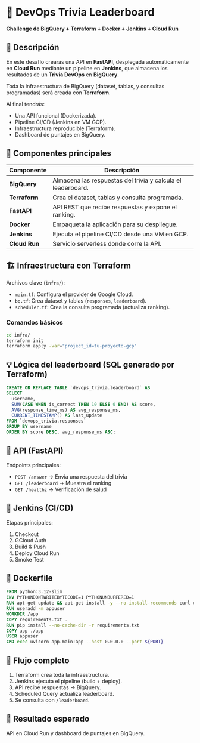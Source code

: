 # 🧠 DevOps Trivia Leaderboard
**Challenge de BigQuery + Terraform + Docker + Jenkins + Cloud Run**

## 🎯 Descripción
En este desafío crearás una API en **FastAPI**, desplegada automáticamente en **Cloud Run** mediante un pipeline en **Jenkins**, que almacena los resultados de un **Trivia DevOps** en **BigQuery**.

Toda la infraestructura de BigQuery (dataset, tablas, y consultas programadas) será creada con **Terraform**.

Al final tendrás:
- Una API funcional (Dockerizada).
- Pipeline CI/CD (Jenkins en VM GCP).
- Infraestructura reproducible (Terraform).
- Dashboard de puntajes en BigQuery.


## 🧩 Componentes principales
| Componente | Descripción |
|-------------|--------------|
| **BigQuery** | Almacena las respuestas del trivia y calcula el leaderboard. |
| **Terraform** | Crea el dataset, tablas y consulta programada. |
| **FastAPI** | API REST que recibe respuestas y expone el ranking. |
| **Docker** | Empaqueta la aplicación para su despliegue. |
| **Jenkins** | Ejecuta el pipeline CI/CD desde una VM en GCP. |
| **Cloud Run** | Servicio serverless donde corre la API. |

## 🏗️ Infraestructura con Terraform
Archivos clave (`infra/`):
- `main.tf`: Configura el provider de Google Cloud.
- `bq.tf`: Crea dataset y tablas (`responses`, `leaderboard`).
- `scheduler.tf`: Crea la consulta programada (actualiza ranking).

### Comandos básicos
```bash
cd infra/
terraform init
terraform apply -var="project_id=tu-proyecto-gcp"
```

## 💡 Lógica del leaderboard (SQL generado por Terraform)
```sql
CREATE OR REPLACE TABLE `devops_trivia.leaderboard` AS
SELECT
  username,
  SUM(CASE WHEN is_correct THEN 10 ELSE 0 END) AS score,
  AVG(response_time_ms) AS avg_response_ms,
  CURRENT_TIMESTAMP() AS last_update
FROM `devops_trivia.responses`
GROUP BY username
ORDER BY score DESC, avg_response_ms ASC;
```

## 🐍 API (FastAPI)
Endpoints principales:
- `POST /answer` → Envía una respuesta del trivia
- `GET /leaderboard` → Muestra el ranking
- `GET /healthz` → Verificación de salud

## 🧰 Jenkins (CI/CD)
Etapas principales:
1. Checkout
2. GCloud Auth
3. Build & Push
4. Deploy Cloud Run
5. Smoke Test

## 🧱 Dockerfile
```dockerfile
FROM python:3.12-slim
ENV PYTHONDONTWRITEBYTECODE=1 PYTHONUNBUFFERED=1
RUN apt-get update && apt-get install -y --no-install-recommends curl ca-certificates && rm -rf /var/lib/apt/lists/*
RUN useradd -m appuser
WORKDIR /app
COPY requirements.txt .
RUN pip install --no-cache-dir -r requirements.txt
COPY app ./app
USER appuser
CMD exec uvicorn app.main:app --host 0.0.0.0 --port ${PORT}
```

## 🚀 Flujo completo
1. Terraform crea toda la infraestructura.
2. Jenkins ejecuta el pipeline (build + deploy).
3. API recibe respuestas → BigQuery.
4. Scheduled Query actualiza leaderboard.
5. Se consulta con `/leaderboard`.

## 🏁 Resultado esperado
API en Cloud Run y dashboard de puntajes en BigQuery.
